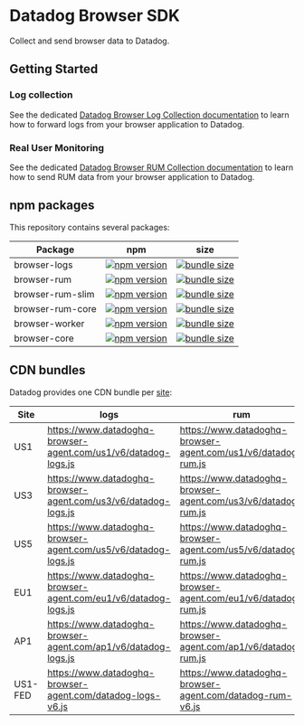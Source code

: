 # Datadog Browser SDK

Collect and send browser data to Datadog.

## Getting Started

### Log collection

See the dedicated [Datadog Browser Log Collection documentation][08] to learn how to forward logs from your browser application to Datadog.

### Real User Monitoring

See the dedicated [Datadog Browser RUM Collection documentation][18] to learn how to send RUM data from your browser application to Datadog.

## npm packages

This repository contains several packages:

| Package          | npm                      | size                     |
| ---------------- | ------------------------ | ------------------------ |
| browser-logs     | [![npm version][01]][02] | [![bundle size][03]][04] |
| browser-rum      | [![npm version][11]][12] | [![bundle size][13]][14] |
| browser-rum-slim | [![npm version][21]][22] | [![bundle size][23]][24] |
| browser-rum-core | [![npm version][51]][52] | [![bundle size][53]][54] |
| browser-worker   | [![npm version][61]][62] | [![bundle size][63]][64] |
| browser-core     | [![npm version][41]][42] | [![bundle size][43]][44] |

## CDN bundles

Datadog provides one CDN bundle per [site][70]:

| Site    | logs                                                           | rum                                                           | rum-slim                                                           |
| ------- | -------------------------------------------------------------- | ------------------------------------------------------------- | ------------------------------------------------------------------ |
| US1     | https://www.datadoghq-browser-agent.com/us1/v6/datadog-logs.js | https://www.datadoghq-browser-agent.com/us1/v6/datadog-rum.js | https://www.datadoghq-browser-agent.com/us1/v6/datadog-rum-slim.js |
| US3     | https://www.datadoghq-browser-agent.com/us3/v6/datadog-logs.js | https://www.datadoghq-browser-agent.com/us3/v6/datadog-rum.js | https://www.datadoghq-browser-agent.com/us3/v6/datadog-rum-slim.js |
| US5     | https://www.datadoghq-browser-agent.com/us5/v6/datadog-logs.js | https://www.datadoghq-browser-agent.com/us5/v6/datadog-rum.js | https://www.datadoghq-browser-agent.com/us5/v6/datadog-rum-slim.js |
| EU1     | https://www.datadoghq-browser-agent.com/eu1/v6/datadog-logs.js | https://www.datadoghq-browser-agent.com/eu1/v6/datadog-rum.js | https://www.datadoghq-browser-agent.com/eu1/v6/datadog-rum-slim.js |
| AP1     | https://www.datadoghq-browser-agent.com/ap1/v6/datadog-logs.js | https://www.datadoghq-browser-agent.com/ap1/v6/datadog-rum.js | https://www.datadoghq-browser-agent.com/ap1/v6/datadog-rum-slim.js |
| US1-FED | https://www.datadoghq-browser-agent.com/datadog-logs-v6.js     | https://www.datadoghq-browser-agent.com/datadog-rum-v6.js     | https://www.datadoghq-browser-agent.com/datadog-rum-slim-v6.js     |

[1]: https://github.githubassets.com/favicons/favicon.png
[2]: https://imgix.datadoghq.com/img/favicons/favicon-32x32.png
[01]: https://badge.fury.io/js/%40datadog%2Fbrowser-logs.svg
[02]: https://badge.fury.io/js/%40datadog%2Fbrowser-logs

[03]: https://deno.bundlejs.com/badge?q=@datadog/browser-logs&treeshake=[*]
[04]: https://bundlejs.com/?q=@datadog/browser-logs&treeshake=[*]
[08]: https://docs.datadoghq.com/logs/log_collection/javascript
[11]: https://badge.fury.io/js/%40datadog%2Fbrowser-rum.svg
[12]: https://badge.fury.io/js/%40datadog%2Fbrowser-rum
[13]: https://deno.bundlejs.com/badge?q=@datadog/browser-rum&treeshake=[*]
[14]: https://bundlejs.com/?q=@datadog/browser-rum&treeshake=[*]
[18]: https://docs.datadoghq.com/real_user_monitoring/browser/
[21]: https://badge.fury.io/js/%40datadog%2Fbrowser-rum-slim.svg
[22]: https://badge.fury.io/js/%40datadog%2Fbrowser-rum-slim
[23]: https://deno.bundlejs.com/badge?q=@datadog/browser-rum-slim&treeshake=[*]
[24]: https://bundlejs.com/?q=@datadog/browser-rum-slim&treeshake=[*]
[41]: https://badge.fury.io/js/%40datadog%2Fbrowser-core.svg
[42]: https://badge.fury.io/js/%40datadog%2Fbrowser-core
[43]: https://deno.bundlejs.com/badge?q=@datadog/browser-core&treeshake=[*]
[44]: https://bundlejs.com/?q=@datadog/browser-core&treeshake=[*]
[51]: https://badge.fury.io/js/%40datadog%2Fbrowser-rum-core.svg
[52]: https://badge.fury.io/js/%40datadog%2Fbrowser-rum-core
[53]: https://deno.bundlejs.com/badge?q=@datadog/browser-rum-core&treeshake=[*]
[54]: https://bundlejs.com/?q=@datadog/browser-rum-core&treeshake=[*]
[61]: https://badge.fury.io/js/%40datadog%2Fbrowser-worker.svg
[62]: https://badge.fury.io/js/%40datadog%2Fbrowser-worker
[63]: https://deno.bundlejs.com/badge?q=@datadog/browser-worker&treeshake=[*]
[64]: https://bundlejs.com/?q=@datadog/browser-worker&treeshake=[*]
[70]: https://docs.datadoghq.com/getting_started/site/
